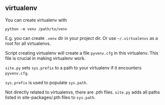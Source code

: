 ## virtualenv

You can create virtualenv with 
```shell
python -m venv /path/to/venv
```

E.g. you can create `.venv` dir in your project dir.
Or use `~/.virtualenvs` as a root for all virtualenvs.

Script creating virtualenv will create a file `pyvenv.cfg` in this virtualenv.
This file is crucial in making virtualenv work.

`site.py` sets `sys.prefix` to a path to your virtualenv if it 
encounters `pyvenv.cfg`.

`sys.prefix` is used to populate `sys.path`.

Not directly related to virtualenvs, there are <name>.pth files. 
`site.py` adds all paths listed in site-packages/<name>.pth files to `sys.path`.